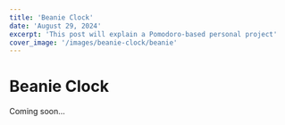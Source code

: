 ```yaml
---
title: 'Beanie Clock'
date: 'August 29, 2024'
excerpt: 'This post will explain a Pomodoro-based personal project'
cover_image: '/images/beanie-clock/beanie'
---
```


# Beanie Clock 

Coming soon...